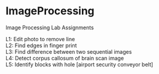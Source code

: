 # ImageProcessing
Image Processing Lab Assignments

L1: Edit photo to remove line <br>
L2: Find edges in finger print <br>
L3: Find difference between two sequential images <br>
L4: Detect corpus callosum of brain scan image <br>
L5: Identify blocks with hole [airport security conveyor belt] <br>


